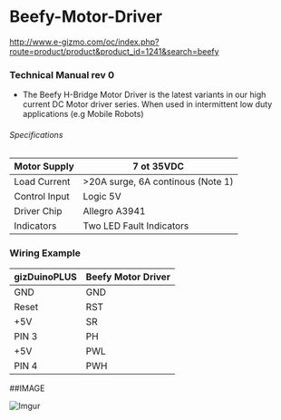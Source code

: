 # Beefy-Motor-Driver
http://www.e-gizmo.com/oc/index.php?route=product/product&product_id=1241&search=beefy
### Technical Manual rev 0
- The Beefy H-Bridge Motor Driver is the latest variants in our high current DC Motor driver series. When used in intermittent low duty applications (e.g Mobile Robots)

###### Specifications

| Motor Supply| 7 ot 35VDC |
| ------ | ------ |
|Load Current| >20A surge, 6A continous (Note 1) |
| Control Input | Logic 5V |
| Driver Chip | Allegro A3941 |
| Indicators | Two LED Fault Indicators |

### Wiring Example

| gizDuinoPLUS | Beefy Motor Driver |
| ------ | ------ |
|GND| GND |
| Reset | RST |
| +5V | SR |
| PIN 3 | PH |
| +5V | PWL |
| PIN 4 | PWH |

##IMAGE

![Imgur](http://i.imgur.com/K91hXO3.png)
